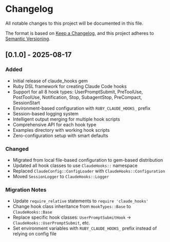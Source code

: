 # Changelog

All notable changes to this project will be documented in this file.

The format is based on [Keep a Changelog](https://keepachangelog.com/en/1.0.0/),
and this project adheres to [Semantic Versioning](https://semver.org/spec/v2.0.0.html).

## [0.1.0] - 2025-08-17

### Added
- Initial release of claude_hooks gem
- Ruby DSL framework for creating Claude Code hooks
- Support for all 8 hook types: UserPromptSubmit, PreToolUse, PostToolUse, Notification, Stop, SubagentStop, PreCompact, SessionStart
- Environment-based configuration with `RUBY_CLAUDE_HOOKS_` prefix
- Session-based logging system
- Intelligent output merging for multiple hook scripts
- Comprehensive API for each hook type
- Examples directory with working hook scripts
- Zero-configuration setup with smart defaults

### Changed
- Migrated from local file-based configuration to gem-based distribution
- Updated all hook classes to use `ClaudeHooks::` namespace
- Replaced `ClaudeConfig::ConfigLoader` with `ClaudeHooks::Configuration`
- Moved `SessionLogger` to `ClaudeHooks::Logger`

### Migration Notes
- Update `require_relative` statements to `require 'claude_hooks'`
- Change hook class inheritance from `HookTypes::Base` to `ClaudeHooks::Base`
- Replace specific hook classes: `UserPromptSubmitHook` → `ClaudeHooks::UserPromptSubmit`, etc.
- Set environment variables with `RUBY_CLAUDE_HOOKS_` prefix instead of relying on config file
